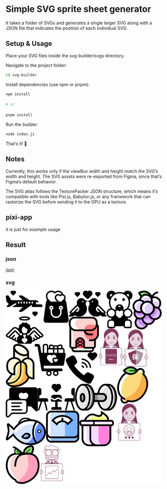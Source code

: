 # Simple SVG sprite sheet generator

It takes a folder of SVGs and generates a single larger SVG along with a JSON file that indicates the position of each individual SVG.

## Setup & Usage

Place your SVG files inside the svg-builder/svgs directory.

Navigate to the project folder:

```sh
cd svg-builder
```

Install dependencies (use npm or pnpm):

```sh
npm install

# or

pnpm install
```

Run the builder:

```sh
node index.js
```

That’s it! 🎉

## Notes

Currently, this works only if the viewBox width and height match the SVG’s width and height. The SVG assets were re-exported from Figma, since that’s Figma’s default behavior.

The SVG atlas follows the TexturePacker JSON structure, which means it’s compatible with tools like Pixi.js, Babylon.js, or any framework that can rasterize the SVG before sending it to the GPU as a texture.

## pixi-app

it is just for example usage

## Result

### json

[json](svg-builder/svgAtlas-0.json)

### svg

![svg](svg-builder/svgAtlas-0.svg)
